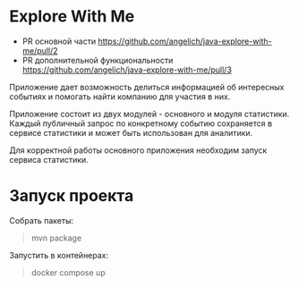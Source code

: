 # Explore With Me

* PR основной части https://github.com/angelich/java-explore-with-me/pull/2
* PR дополнительной функциональности https://github.com/angelich/java-explore-with-me/pull/3

Приложение дает возможность делиться информацией об интересных событиях и помогать найти компанию для участия в них.

Приложение состоит из двух модулей - основного и модуля статистики. Каждый публичный запрос по конкретному событию сохраняется в
сервисе статистики и может быть использован для аналитики.

Для корректной работы основного приложения необходим запуск сервиса статистики.

# Запуск проекта

Собрать пакеты:
> mvn package

Запустить в контейнерах:
> docker compose up

